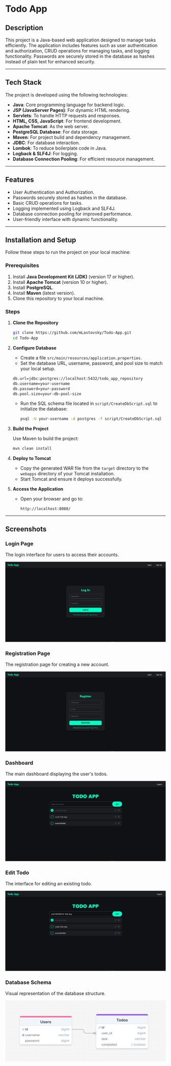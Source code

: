 # Todo App

## Description

This project is a Java-based web application designed to manage tasks efficiently. The application includes features such as user authentication and authorization, CRUD operations for managing tasks, and logging functionality. Passwords are securely stored in the database as hashes instead of plain text for enhanced security.

---

## Tech Stack

The project is developed using the following technologies:

- **Java**: Core programming language for backend logic.
- **JSP (JavaServer Pages)**: For dynamic HTML rendering.
- **Servlets**: To handle HTTP requests and responses.
- **HTML, CSS, JavaScript**: For frontend development.
- **Apache Tomcat**: As the web server.
- **PostgreSQL Database**: For data storage.
- **Maven**: For project build and dependency management.
- **JDBC**: For database interaction.
- **Lombok**: To reduce boilerplate code in Java.
- **Logback & SLF4J**: For logging.
- **Database Connection Pooling**: For efficient resource management.

---

## Features

- User Authentication and Authorization.
- Passwords securely stored as hashes in the database.
- Basic CRUD operations for tasks.
- Logging implemented using Logback and SLF4J.
- Database connection pooling for improved performance.
- User-friendly interface with dynamic functionality.

---

## Installation and Setup

Follow these steps to run the project on your local machine:

### Prerequisites

1. Install **Java Development Kit (JDK)** (version 17 or higher).
2. Install **Apache Tomcat** (version 10 or higher).
3. Install **PostgreSQL**.
4. Install **Maven** (latest version).
5. Clone this repository to your local machine.

### Steps

1. **Clone the Repository**

   ```bash
   git clone https://github.com/mLastovsky/Todo-App.git
   cd Todo-App
   ```

2. **Configure Database**

   - Create a file `src/main/resources/application.properties`.
   - Set the database URL, username, password, and pool size to match your local setup.

   ```properties
   db.url=jdbc:postgres://localhost:5432/todo_app_repository
   db.username=your-username
   db.password=your-password
   db.pool.size=your-db-pool-size
   ```

   - Run the SQL schema file located in `script/CreateDbScript.sql` to initialize the database:

     ```bash
     psql -U your-username -d postgres -f script/CreateDbScript.sql
     ```

3. **Build the Project**

   Use Maven to build the project:

   ```bash
   mvn clean install
   ```

4. **Deploy to Tomcat**

   - Copy the generated WAR file from the `target` directory to the `webapps` directory of your Tomcat installation.
   - Start Tomcat and ensure it deploys successfully.

5. **Access the Application**

   - Open your browser and go to:
     ```
     http://localhost:8080/
     ```

---

## Screenshots

### Login Page
The login interface for users to access their accounts.

![Login Page](screenshots/login.png)

### Registration Page
The registration page for creating a new account.

![Registration Page](screenshots/registration.png)

### Dashboard
The main dashboard displaying the user's todos.

![Dashboard](screenshots/dashboard.png)

### Edit Todo
The interface for editing an existing todo.

![Edit Todo](screenshots/editTodo.png)

### Database Schema
Visual representation of the database structure.

![Database Schema](screenshots/dbSchema.png)
